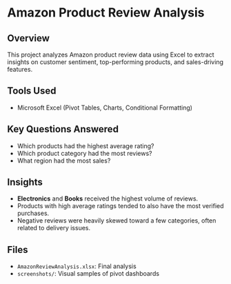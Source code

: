 # Amazon Product Review Analysis

## Overview
This project analyzes Amazon product review data using Excel to extract insights on customer sentiment, top-performing products, and sales-driving features.

## Tools Used
- Microsoft Excel (Pivot Tables, Charts, Conditional Formatting)

## Key Questions Answered
- Which products had the highest average rating?
- Which product category had the most reviews?
- What region had the most sales?

## Insights
- **Electronics** and **Books** received the highest volume of reviews.
- Products with high average ratings tended to also have the most verified purchases.
- Negative reviews were heavily skewed toward a few categories, often related to delivery issues.

## Files
- `AmazonReviewAnalysis.xlsx`: Final analysis
- `screenshots/`: Visual samples of pivot dashboards
